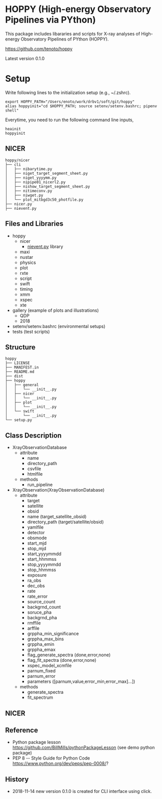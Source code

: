 HOPPY (High-energy Observatory Pipelines via PYthon)
===
This package includes libararies and scripts for X-ray analyses of High-energy Observatory Pipelines of PYthon (HOPPY). 

https://github.com/tenoto/hoppy

Latest version 0.1.0 

# Setup 
Write following lines to the initialization setup (e.g., ~/.zshrc).

```
export HOPPY_PATH="/Users/enoto/work/drbv1/soft/git/hoppy"
alias hoppyinit="cd $HOPPY_PATH; source setenv/setenv.bashrc; pipenv shell"
```

Everytime, you need to run the following command line inputs, 

```
heainit
hoppyinit
```

## NICER 

```
hoppy/nicer
├── cli
│   ├── nibarytime.py
│   ├── niget_target_segment_sheet.py
│   ├── niget_yyyymm.py
│   ├── nipipe01_nicerl2.py
│   ├── nishow_target_segment_sheet.py
│   ├── nitimeconv.py
│   ├── niwget.py
│   └── plot_mitbgd3c50_photfile.py
├── nicer.py
├── nievent.py
```

## Files and Libraries
* hoppy
    * nicer 
        * [nievent.py](https://github.com/tenoto/hoppy/blob/master/hoppy/nicer/nievent.py) library 
    * maxi 
    * nustar
    * physics
    * plot
    * rxte 
    * script
    * swift
    * timing 
    * xmm
    * xspec
    * xte
* gallery (example of plots and illustrations)
    * QDP
    * 2018
* setenv/setenv.bashrc (environmental setups)
* tests (test scripts)

## Structure

```
hoppy
├── LICENSE
├── MANIFEST.in
├── README.md
├── dist
├── hoppy
│   ├── general
│   │   └── __init__.py
│   ├── nicer
│   │   └── __init__.py
│   ├── plot
│   │   └── __init__.py
│   └── swift
│       └── __init__.py
└── setup.py
```

## Class Description

- XrayObservationDatabase
    - attribute
        - name
        - directory_path
        - csvfile
        - htmlfile
    - methods
        - run_pipeline
- XrayObservation(XrayObservationDatabase)
    - attribute
        - target 
        - satellite
        - obsid 
        - name (target_satellite_obsid)
        - directory_path (target/satellite/obsid)
        - yamlfile
        - detector
        - obsmode
        - start_mjd
        - stop_mjd
        - start_yyyymmdd
        - start_hhmmss
        - stop_yyyymmdd
        - stop_hhmmss
        - exposure
        - ra_obs
        - dec_obs
        - rate
        - rate_error
        - source_count
        - backgrnd_count
        - soruce_pha
        - backgrnd_pha
        - rmffile
        - arffile
        - grppha_min_significance
        - grppha_max_bins
        - grppha_emin
        - grppha_emax
        - flag_generate_spectra (done,error,none)
        - flag_fit_spectra (done,error,none)
        - xspec_model_xcmfile
        - parnum_fixed
        - parnum_error
        - parameters ([parnum,value,error_min,error_max]...])
    - methods
        - generate_spectra
        - fit_spectrum

## NICER 
        

## Reference
- Python package lesson https://github.com/BillMills/pythonPackageLesson (see demo python package)
- PEP 8 -- Style Guide for Python Code https://www.python.org/dev/peps/pep-0008/?

## History
- 2018-11-14 new version 0.1.0 is created for CLI interface using click.
